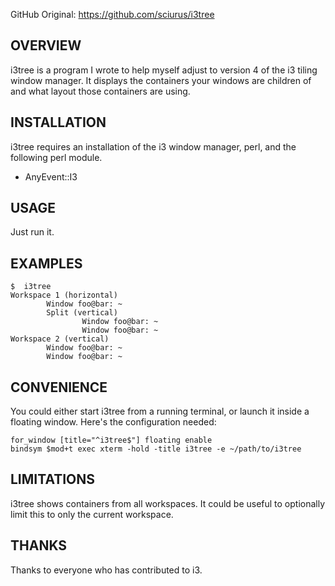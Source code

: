 GitHub Original: https://github.com/sciurus/i3tree
## OVERVIEW
i3tree is a program I wrote to help myself adjust to version 4 of the i3 tiling window manager. It displays the containers your windows are children of and what layout those containers are using.

## INSTALLATION
i3tree requires an installation of the i3 window manager, perl, and the following perl module.

  * AnyEvent::I3

## USAGE
Just run it.

## EXAMPLES

    $  i3tree
    Workspace 1 (horizontal)
            Window foo@bar: ~
            Split (vertical)
                    Window foo@bar: ~
                    Window foo@bar: ~
    Workspace 2 (vertical)
            Window foo@bar: ~
            Window foo@bar: ~

## CONVENIENCE
You could either start i3tree from a running terminal, or launch it
inside a floating window.  Here's the configuration needed:

```
for_window [title="^i3tree$"] floating enable
bindsym $mod+t exec xterm -hold -title i3tree -e ~/path/to/i3tree
```

## LIMITATIONS
i3tree shows containers from all workspaces. It could be useful to optionally limit this to only the current workspace.

## THANKS
Thanks to everyone who has contributed to i3.
